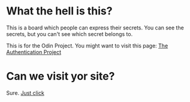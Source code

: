 # What the hell is this?

This is a board which people can express their secrets. You can see the secrets, but you can't see which secret belongs to. 

This is for the Odin Project. You might want to visit this page: [The Authentication Project](https://www.theodinproject.com/paths/full-stack-ruby-on-rails/courses/ruby-on-rails/lessons/authentication#your-task)

# Can we visit yor site?

Sure. [Just click](https://onlyformembers.herokuapp.com)
